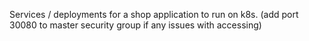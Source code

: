 Services / deployments for a shop application to run on k8s. (add port 30080 to master security group if any issues with accessing)